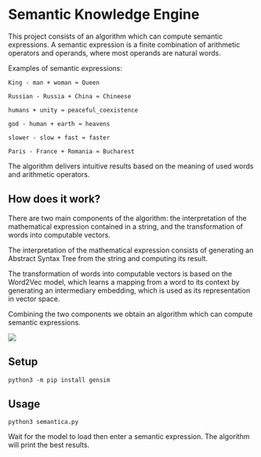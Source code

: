 # Semantic Knowledge Engine

This project consists of an algorithm which can compute semantic expressions. A semantic expression is a finite combination of arithmetic operators and operands, where most operands are natural words.

Examples of semantic expressions:
```
King - man + woman ≈ Queen

Russian - Russia + China ≈ Chineese

humans + unity ≈ peaceful_coexistence

god - human + earth ≈ heavens

slower - slow + fast ≈ faster

Paris - France + Romania ≈ Bucharest
```

The algorithm delivers intuitive results based on the meaning of used words and arithmetic operators.

## How does it work?
There are two main components of the algorithm: the interpretation of the mathematical expression contained in a string, and the transformation of words into computable vectors.

The interpretation of the mathematical expression consists of generating an Abstract Syntax Tree from the string and computing its result.

The transformation of words into computable vectors is based on the Word2Vec model, which learns a mapping from a word to its context by generating an intermediary embedding, which is used as its representation in vector space.

Combining the two components we obtain an algorithm which can compute semantic expressions.

![](https://github.com/paubric/python-semantica/blob/master/word2vec2.png)

## Setup
```
python3 -m pip install gensim
```
## Usage
```
python3 semantica.py
```
Wait for the model to load then enter a semantic expression. The algorithm will print the best results.
